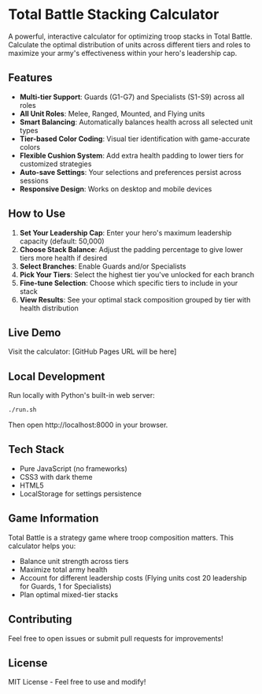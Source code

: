 # Total Battle Stacking Calculator

A powerful, interactive calculator for optimizing troop stacks in Total Battle. Calculate the optimal distribution of units across different tiers and roles to maximize your army's effectiveness within your hero's leadership cap.

## Features

- **Multi-tier Support**: Guards (G1-G7) and Specialists (S1-S9) across all roles
- **All Unit Roles**: Melee, Ranged, Mounted, and Flying units
- **Smart Balancing**: Automatically balances health across all selected unit types
- **Tier-based Color Coding**: Visual tier identification with game-accurate colors
- **Flexible Cushion System**: Add extra health padding to lower tiers for customized strategies
- **Auto-save Settings**: Your selections and preferences persist across sessions
- **Responsive Design**: Works on desktop and mobile devices

## How to Use

1. **Set Your Leadership Cap**: Enter your hero's maximum leadership capacity (default: 50,000)
2. **Choose Stack Balance**: Adjust the padding percentage to give lower tiers more health if desired
3. **Select Branches**: Enable Guards and/or Specialists
4. **Pick Your Tiers**: Select the highest tier you've unlocked for each branch
5. **Fine-tune Selection**: Choose which specific tiers to include in your stack
6. **View Results**: See your optimal stack composition grouped by tier with health distribution

## Live Demo

Visit the calculator: [GitHub Pages URL will be here]

## Local Development

Run locally with Python's built-in web server:

```bash
./run.sh
```

Then open http://localhost:8000 in your browser.

## Tech Stack

- Pure JavaScript (no frameworks)
- CSS3 with dark theme
- HTML5
- LocalStorage for settings persistence

## Game Information

Total Battle is a strategy game where troop composition matters. This calculator helps you:
- Balance unit strength across tiers
- Maximize total army health
- Account for different leadership costs (Flying units cost 20 leadership for Guards, 1 for Specialists)
- Plan optimal mixed-tier stacks

## Contributing

Feel free to open issues or submit pull requests for improvements!

## License

MIT License - Feel free to use and modify!

